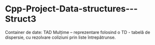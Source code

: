 # Cpp-Project-Data-structures---Struct3
Container de date: TAD Mulțime – reprezentare folosind o TD - tabelă de dispersie,  cu rezolvare coliziuni prin liste întrepătrunse. 
